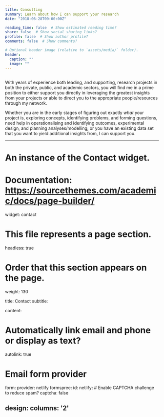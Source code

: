 ```yaml
---
title: Consulting
summary: Learn about how I can support your research
date: "2018-06-28T00:00:00Z"

reading_time: false  # Show estimated reading time?
share: false  # Show social sharing links?
profile: false  # Show author profile?
comments: false  # Show comments?

# Optional header image (relative to `assets/media/` folder).
header:
  caption: ""
  image: ""
---
```


## 
With years of experience both leading, and supporting, research projects in both the private, public, and academic sectors, you will find me in a prime position to either support you directly in leveraging the greatest insights from your projects or able to direct you to the appropriate people/resources through my network.

Whether you are in the early stages of figuring out exactly *what* your project is, exploring concepts, identifying problems, and forming questions, need help in operationalising and identifying outcomes, experimental design, and planning analyses/modelling, or you have an existing data set that you want to yield additional insights from, I can support you. 

---
# An instance of the Contact widget.
# Documentation: https://sourcethemes.com/academic/docs/page-builder/
widget: contact

# This file represents a page section.
headless: true

# Order that this section appears on the page.
weight: 130

title: Contact
subtitle:

content:
  # Automatically link email and phone or display as text?
  autolink: true
  
  # Email form provider
  form:
    provider: netlify
    formspree:
      id:
    netlify:
      # Enable CAPTCHA challenge to reduce spam?
      captcha: false
  
design:
  columns: '2'
---
